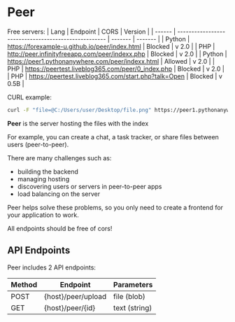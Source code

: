 # Peer

Free servers:
| Lang   | Endpoint                                             | CORS    | Version |
| ------ | ---------------------------------------------------- | ------- | ------- |
| Python | https://forexample-u.github.io/peer/index.html       | Blocked | v 2.0   |
| PHP    | http://peer.infinityfreeapp.com/peer/indexx.php      | Blocked | v 2.0   |
| Python | https://peer1.pythonanywhere.com/peer/indexx.html    | Allowed | v 2.0   |
| PHP    | https://peertest.liveblog365.com/peer/0_index.php    | Blocked | v 2.0   |
| PHP    | https://peertest.liveblog365.com/start.php?talk=Open | Blocked | v 0.5B  |

CURL example:
```bash
curl -F "file=@C:/Users/user/Desktop/file.png" https://peer1.pythonanywhere.com/peer/upload
```

**Peer** is the server hosting the files with the index

For example, you can create a chat, a task tracker, or share files between users (peer-to-peer).

There are many challenges such as:
- building the backend
- managing hosting
- discovering users or servers in peer-to-peer apps
- load balancing on the server

Peer helps solve these problems, so you only need to create a frontend for your application to work.

All endpoints should be free of cors!

## API Endpoints

Peer includes 2 API endpoints: <br />

| Method | Endpoint                      | Parameters                 |
| ------ | ----------------------------- | -------------------------- |
| POST   | {host}/peer/upload            | file (blob)                |
| GET    | {host}/peer/{id}              | text (string)              |

